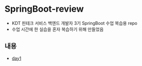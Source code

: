 # SpringBoot-review
- KDT 핀테크 서비스 백엔드 개발자 3기 SpringBoot 수업 복습용 repo
- 수업 시간에 한 실습을 혼자 복습하기 위해 만들었음

## 내용
- [day1](https://github.com/CocoIsCat/SpringBoot-review/tree/master/day1)